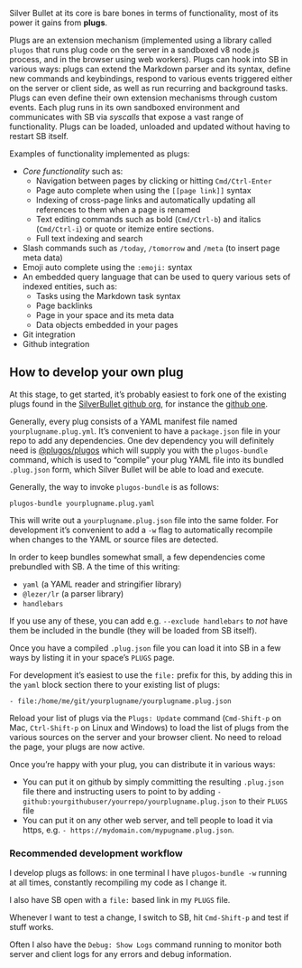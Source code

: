 Silver Bullet at its core is bare bones in terms of functionality, most of its power it gains from **plugs**.

Plugs are an extension mechanism (implemented using a library called `plugos` that runs plug code on the server in a sandboxed v8 node.js process, and in the browser using web workers). Plugs can hook into SB in various ways: plugs can extend the Markdown parser and its syntax, define new commands and keybindings, respond to various events triggered either on the server or client side, as well as run recurring and background tasks. Plugs can even define their own extension mechanisms through custom events. Each plug runs in its own sandboxed environment and communicates with SB via _syscalls_ that expose a vast range of functionality. Plugs can be loaded, unloaded and updated without having to restart SB itself.

Examples of functionality implemented as plugs:

* _Core functionality_ such as:
  * Navigation between pages by clicking or hitting `Cmd/Ctrl-Enter`
  * Page auto complete when using the `[[page link]]` syntax
  * Indexing of cross-page links and automatically updating all references to them when a page is renamed
  * Text editing commands such as bold (`Cmd/Ctrl-b`) and italics (`Cmd/Ctrl-i`) or quote or itemize entire sections.
  * Full text indexing and search
* Slash commands such as `/today`, `/tomorrow` and `/meta` (to insert page meta data)
* Emoji auto complete using the `:emoji:` syntax
* An embedded query language that can be used to query various sets of indexed entities, such as:
  * Tasks using the Markdown task syntax
  * Page backlinks
  * Page in your space and its meta data
  * Data objects embedded in your pages
* Git integration
* Github integration

## How to develop your own plug
At this stage, to get started, it’s probably easiest to fork one of the existing plugs found in the [SilverBullet github org](https://github.com/silverbulletmd), for instance the [github one](https://github.com/silverbulletmd/silverbullet-github).

Generally, every plug consists of a YAML manifest file named `yourplugname.plug.yml`. It’s convenient to have a `package.json` file in your repo to add any dependencies. One dev dependency you will definitely need is [@plugos/plugos](https://www.npmjs.com/package/@plugos/plugos) which will supply you with the `plugos-bundle` command, which is used to “compile” your plug YAML file into its bundled `.plug.json` form, which Silver Bullet will be able to load and execute.

Generally, the way to invoke `plugos-bundle` is as follows:

    plugos-bundle yourplugname.plug.yaml

This will write out a `yourplugname.plug.json` file into the same folder. For development it’s convenient to add a `-w` flag to automatically recompile when changes to the YAML or source files are detected.

In order to keep bundles somewhat small, a few dependencies come prebundled with SB. A the time of this writing:

* `yaml` (a YAML reader and stringifier library)
* `@lezer/lr` (a parser library)
* `handlebars`

If you use any of these, you can add e.g. `--exclude handlebars` to _not_ have them be included in the bundle (they will be loaded from SB itself).

Once you have a compiled `.plug.json` file you can load it into SB in a few ways by listing it in your space’s `PLUGS` page.

For development it’s easiest to use the `file:` prefix for this, by adding this in the `yaml` block section there to your existing list of plugs:

    - file:/home/me/git/yourplugname/yourplugname.plug.json

Reload your list of plugs via the `Plugs: Update` command (`Cmd-Shift-p` on Mac, `Ctrl-Shift-p` on Linux and Windows) to load the list of plugs from the various sources on the server and your browser client. No need to reload the page, your plugs are now active.

Once you’re happy with your plug, you can distribute it in various ways:

* You can put it on github by simply committing the resulting `.plug.json` file there and instructing users to point to by adding `- github:yourgithubuser/yourrepo/yourplugname.plug.json` to their `PLUGS` file
* You can put it on any other web server, and tell people to load it via https, e.g. `- https://mydomain.com/mypugname.plug.json`.

### Recommended development workflow
I develop plugs as follows: in one terminal I have `plugos-bundle -w` running at all times, constantly recompiling my code as I change it.

I also have SB open with a `file:` based link in my `PLUGS` file.

Whenever I want to test a change, I switch to SB, hit `Cmd-Shift-p` and test if stuff works. 

Often I also have the `Debug: Show Logs` command running to monitor both server and client logs for any errors and debug information.
